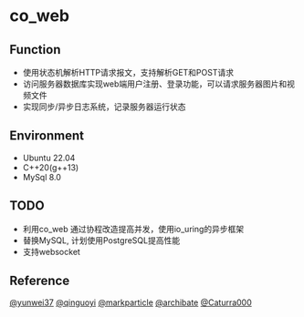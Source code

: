 # co_web

## Function

* 使用状态机解析HTTP请求报文，支持解析GET和POST请求
* 访问服务器数据库实现web端用户注册、登录功能，可以请求服务器图片和视频文件
* 实现同步/异步日志系统，记录服务器运行状态

## Environment

* Ubuntu 22.04
* C++20(g++13)
* MySql 8.0

## TODO
* 利用co_web 通过协程改造提高并发，使用io_uring的异步框架
* 替换MySQL, 计划使用PostgreSQL提高性能
* 支持websocket

## Reference

[@yunwei37](https://github.com/yunwei37/co-uring-WebServer/tree/master)
[@qinguoyi](https://github.com/qinguoyi/TinyWebServer)
[@markparticle](https://github.com/markparticle/WebServer)
[@archibate](https://github.com/archibate/co_async)
[@Caturra000](https://github.com/Caturra000/io_uring-examples-cpp)